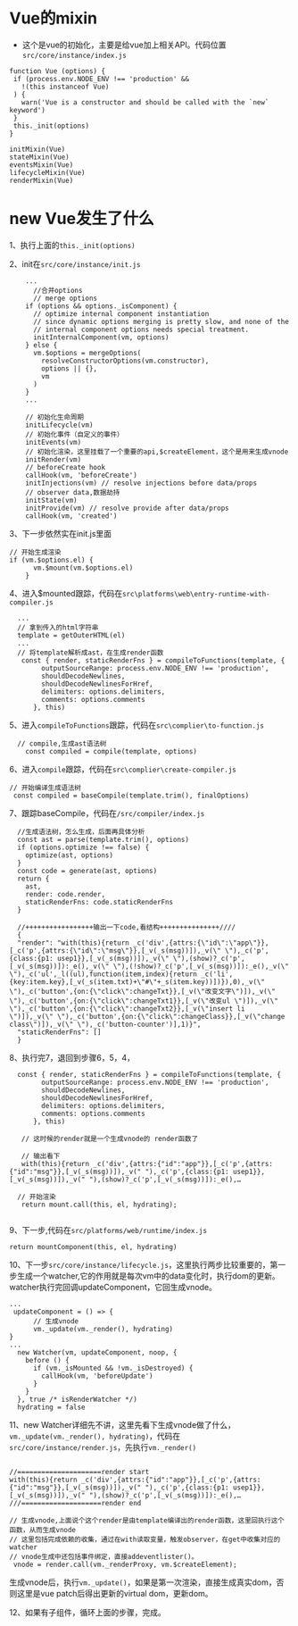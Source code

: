 # Vue的mixin
+ 这个是vue的初始化，主要是给vue加上相关API。代码位置`src/core/instance/index.js`
 ```
function Vue (options) {
  if (process.env.NODE_ENV !== 'production' &&
    !(this instanceof Vue)
  ) {
    warn('Vue is a constructor and should be called with the `new` keyword')
  }
  this._init(options)
}

initMixin(Vue)
stateMixin(Vue)
eventsMixin(Vue)
lifecycleMixin(Vue)
renderMixin(Vue)
```

# new Vue发生了什么
  1、执行上面的`this._init(options)`

  2、init在`src/core/instance/init.js`
```
    ...
      //合并options
      // merge options
    if (options && options._isComponent) {
      // optimize internal component instantiation
      // since dynamic options merging is pretty slow, and none of the
      // internal component options needs special treatment.
      initInternalComponent(vm, options)
    } else {
      vm.$options = mergeOptions(
        resolveConstructorOptions(vm.constructor),
        options || {},
        vm
      )
    }
    ...
    
    // 初始化生命周期
    initLifecycle(vm)
    // 初始化事件（自定义的事件）
    initEvents(vm)
    // 初始化渲染，这里挂载了一个重要的api,$createElement，这个是用来生成vnode
    initRender(vm)
    // beforeCreate hook
    callHook(vm, 'beforeCreate')
    initInjections(vm) // resolve injections before data/props
    // observer data,数据劫持
    initState(vm)
    initProvide(vm) // resolve provide after data/props
    callHook(vm, 'created')
```
  3、下一步依然实在init.js里面
```
// 开始生成渲染
if (vm.$options.el) {
      vm.$mount(vm.$options.el)
    }

```
4、进入$mounted跟踪，代码在`src\platforms\web\entry-runtime-with-compiler.js`
```
  ...
  // 拿到传入的html字符串
  template = getOuterHTML(el)
  ...
  // 将template解析成ast，在生成render函数
   const { render, staticRenderFns } = compileToFunctions(template, {
        outputSourceRange: process.env.NODE_ENV !== 'production',
        shouldDecodeNewlines,
        shouldDecodeNewlinesForHref,
        delimiters: options.delimiters,
        comments: options.comments
      }, this)

```
5、进入`compileToFunctions`跟踪，代码在`src\complier\to-function.js`
```
  // compile,生成ast语法树
    const compiled = compile(template, options)
```
6、进入`compile`跟踪，代码在`src\complier\create-compiler.js`
```
// 开始编译生成语法树
 const compiled = baseCompile(template.trim(), finalOptions)
```
7、跟踪baseCompile，代码在`/src/compiler/index.js`
```
  //生成语法树，怎么生成，后面再具体分析
  const ast = parse(template.trim(), options)
  if (options.optimize !== false) {
    optimize(ast, options)
  }
  const code = generate(ast, options)
  return {
    ast,
    render: code.render,
    staticRenderFns: code.staticRenderFns
  }

  //+++++++++++++++++输出一下code,看结构+++++++++++++++////
  {
  "render": "with(this){return _c('div',{attrs:{\"id\":\"app\"}},[_c('p',{attrs:{\"id\":\"msg\"}},[_v(_s(msg))]),_v(\" \"),_c('p',{class:{p1: usep1}},[_v(_s(msg))]),_v(\" \"),(show)?_c('p',[_v(_s(msg))]):_e(),_v(\" \"),(!show)?_c('p',[_v(_s(msg))]):_e(),_v(\" \"),_c('ul',_l((ul),function(item,index){return _c('li',{key:item.key},[_v(_s(item.txt)+\"#\"+_s(item.key))])}),0),_v(\" \"),_c('button',{on:{\"click\":changeTxt}},[_v(\"改变文字\")]),_v(\" \"),_c('button',{on:{\"click\":changeTxt1}},[_v(\"改变ul \")]),_v(\" \"),_c('button',{on:{\"click\":changeTxt2}},[_v(\"insert li \")]),_v(\" \"),_c('button',{on:{\"click\":changeClass}},[_v(\"change class\")]),_v(\" \"),_c('button-counter')],1)}",
  "staticRenderFns": []
  }
```
8、执行完7，退回到步骤6，5，4，
```
  const { render, staticRenderFns } = compileToFunctions(template, {
        outputSourceRange: process.env.NODE_ENV !== 'production',
        shouldDecodeNewlines,
        shouldDecodeNewlinesForHref,
        delimiters: options.delimiters,
        comments: options.comments
      }, this)

   // 这时候的render就是一个生成vnode的 render函数了

   // 输出看下
   with(this){return _c('div',{attrs:{"id":"app"}},[_c('p',{attrs:{"id":"msg"}},[_v(_s(msg))]),_v(" "),_c('p',{class:{p1: usep1}},[_v(_s(msg))]),_v(" "),(show)?_c('p',[_v(_s(msg))]):_e(),…

  // 开始渲染
   return mount.call(this, el, hydrating);
   
```
9、下一步,代码在`src/platforms/web/runtime/index.js`
```
return mountComponent(this, el, hydrating)
```
10、下一步`src/core/instance/lifecycle.js`，这里执行两步比较重要的，第一步生成一个watcher,它的作用就是每次vm中的data变化时，执行dom的更新。watcher执行完回调updateComponent，它回生成vnode。
```
...
 updateComponent = () => {
      // 生成vnode
      vm._update(vm._render(), hydrating)
}
...
  new Watcher(vm, updateComponent, noop, {
    before () {
      if (vm._isMounted && !vm._isDestroyed) {
        callHook(vm, 'beforeUpdate')
      }
    }
  }, true /* isRenderWatcher */)
  hydrating = false
```
11、new Watcher详细先不讲，这里先看下生成vnode做了什么，`vm._update(vm._render(), hydrating)`，代码在`src/core/instance/render.js`，先执行`vm._render()`
```

//=====================render start
with(this){return _c('div',{attrs:{"id":"app"}},[_c('p',{attrs:{"id":"msg"}},[_v(_s(msg))]),_v(" "),_c('p',{class:{p1: usep1}},[_v(_s(msg))]),_v(" "),(show)?_c('p',[_v(_s(msg))]):_e(),…
///====================render end

// 生成vnode,上面说个这个render是由template编译出的render函数，这里回执行这个函数，从而生成vnode
// 这里包括完成依赖的收集，通过在with读取变量，触发observer，在get中收集对应的watcher
// vnode生成中还包括事件绑定，直接addeventlister()。
 vnode = render.call(vm._renderProxy, vm.$createElement);

```
生成vnode后，执行`vm._update()`，如果是第一次渲染，直接生成真实dom，否则这里是vue patch后得出更新的virtual dom，更新dom。

12、如果有子组件，循环上面的步骤，完成。
